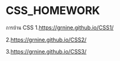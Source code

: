 # CSS_HOMEWORK

การบ้าน CSS 
 1.https://grnine.github.io/CSS1/
 
 
 2.https://grnine.github.io/CSS2/
 
 
 3.https://grnine.github.io/CSS3/

